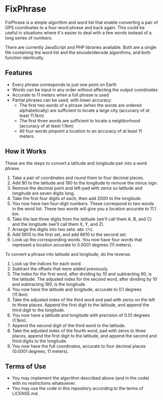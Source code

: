 FixPhrase
=========

FixPhrase is a simple algorithm and word list that enable converting a pair of GPS coordinates to 
a four-word phrase and back again. This could be useful in situations where it's easier to deal with
a few words instead of a long series of numbers.

There are currently JavaScript and PHP libraries available. Both are a single file containing the
word list and the encode/decode algorithms, and both function identically.


Features
--------

* Every phrase corresponds to just one point on Earth
* Words can be input in any order without affecting the output coordinates
* Accurate to 11 meters when a full phrase is used
* Partial phrases can be used, with lower accuracy:
    * The first two words of a phrase (when the words are ordered alphabetically) are sufficient to locate a large city (accuracy of at least 11.1km)
    * The first three words are sufficient to locate a neighborhood (accuracy of at least 1.1km)
    * All four words pinpoint a location to an accuracy of at least 11 meters.


How it Works
------------

These are the steps to convert a latitude and longitude pair into a word phrase.

1. Take a pair of coordinates and round them to four decimal places.
2. Add 90 to the latitude and 180 to the longitude to remove the minus sign.
3. Remove the decimal point and left-pad with zeros so latitude and longitude are seven digits long.
4. Take the first four digits of each, then add 2000 to the longitude.
5. You now have two four-digit numbers. These correspond to two words in the word list. These two words will
give you a location accurate to 11.1 km.
6. Take the last three digits from the latitude (we'll call them A, B, and C) and the longitude (we'll call them X, Y, and Z).
7. Arrange the digits into two sets: `ABX CYZ`.
8. Add 5610 to the first set, and add 6610 to the second set.
9. Look up the corresponding words. You now have four words that represent a location accurate to 0.0001 degrees (11 meters).

To convert a phrase into latitude and longitude, do the reverse:

1. Look up the indices for each word.
2. Subtract the offsets that were added previously.
3. The index for the first word, after dividing by 10 and subtracting 90, is the latitude. The adjusted index for the second word, after dividing by 10 and subtracting 180, is the longitude.
4. You now have the latitude and longitude, accurate to 0.1 degrees (11.1km).
5. Take the adjusted index of the third word and pad with zeros on the left to three places. Append the first digit to the latitude, and append the third digit to the longitude.
6. You now have a latitude and longitude with precision of 0.01 degrees (1.1km).
7. Append the second digit of the third word to the latitude.
8. Take the adjusted index of the fourth word, pad with zeros to three places, append the first digit to the latitude, and append the second and third digits to the longitude.
9. You now have the full coordinates, accurate to four decimal places (0.0001 degrees, 11 meters).


Terms of Use
------------

* You may implement the algorithm described above (and in the code) with no restrictions whatsoever.
* You may use the code in this repository according to the terms of LICENSE.md.
